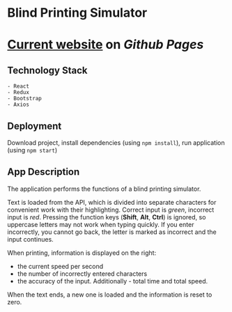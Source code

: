 # __Blind Printing Simulator__

# [Current website](https://qbr-dude.github.io/blind-printing-simulator) on _Github Pages_

## Technology Stack
    - React
    - Redux
    - Bootstrap
    - Axios

## Deployment
Download project, install dependencies (using `npm install`), run application (using `npm start`)

## App Description
The application performs the functions of a blind printing simulator. 

Text is loaded from the API, which is divided into separate characters for convenient work with their highlighting. Correct input is _green_, incorrect input is _red_. Pressing the function keys (**Shift**, **Alt**, **Ctrl**) is ignored, so uppercase letters may not work when typing quickly. If you enter incorrectly, you cannot go back, the letter is marked as incorrect and the input continues.

When printing, information is displayed on the right: 
- the current speed per second
- the number of incorrectly entered characters
- the accuracy of the input. Additionally - total time and total speed.

When the text ends, a new one is loaded and the information is reset to zero.